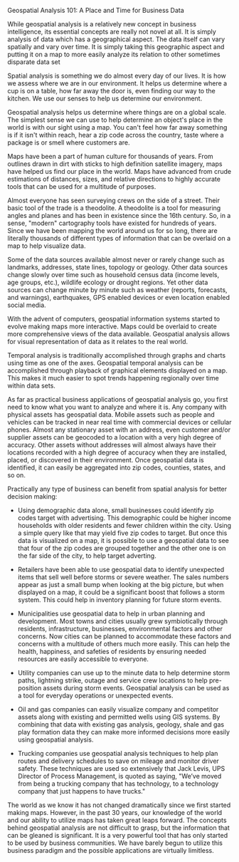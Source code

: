 ﻿---
layout: post
author: Shane Skiles
tags: [geospatial, analysis, paper]
---

Geospatial Analysis 101: A Place and Time for Business Data

While geospatial analysis is a relatively new concept in business intelligence, its essential concepts are really not novel at all. It is simply analysis of data which has a geographical aspect. The data itself can vary spatially and vary over time. It is simply taking this geographic aspect and putting it on a map to more easily analyze its relation to other sometimes disparate data set

Spatial analysis is something we do almost every day of our lives. It is how we assess where we are in our environment. It helps us determine where a cup is on a table, how far away the door is, even finding our way to the kitchen. We use our senses to help us determine our environment.

Geospatial analysis helps us determine where things are on a global scale. The simplest sense we can use to help determine an object's place in the world is with our sight using a map. You can't feel how far away something is if it isn't within reach, hear a zip code across the country, taste where a package is or smell where customers are.

Maps have been a part of human culture for thousands of years. From outlines drawn in dirt with sticks to high definition satellite imagery, maps have helped us find our place in the world. Maps have advanced from crude estimations of distances, sizes, and relative directions to highly accurate tools that can be used for a multitude of purposes.

Almost everyone has seen surveying crews on the side of a street. Their basic tool of the trade is a theodolite. A theodolite is a tool for measuring angles and planes and has been in existence since the 16th century. So, in a sense, "modern" cartography tools have existed for hundreds of years. Since we have been mapping the world around us for so long, there are literally thousands of different types of information that can be overlaid on a map to help visualize data.

Some of the data sources available almost never or rarely change such as landmarks, addresses, state lines, topology or geology. Other data sources change slowly over time such as household census data (income levels, age groups, etc.), wildlife ecology or drought regions. Yet other data sources can change minute by minute such as weather (reports, forecasts, and warnings), earthquakes, GPS enabled devices or even location enabled social media.

With the advent of computers, geospatial information systems started to evolve making maps more interactive. Maps could be overlaid to create more comprehensive views of the data available. Geospatial analysis allows for visual representation of data as it relates to the real world.

Temporal analysis is traditionally accomplished through graphs and charts using time as one of the axes. Geospatial temporal analysis can be accomplished through playback of graphical elements displayed on a map. This makes it much easier to spot trends happening regionally over time within data sets.

As far as practical business applications of geospatial analysis go, you first need to know what you want to analyze and where it is. Any company with physical assets has geospatial data. Mobile assets such as people and vehicles can be tracked in near real time with commercial devices or cellular phones. Almost any stationary asset with an address, even customer and/or supplier assets can be geocoded to a location with a very high degree of accuracy. Other assets without addresses will almost always have their locations recorded with a high degree of accuracy when they are installed, placed, or discovered in their environment. Once geospatial data is identified, it can easily be aggregated into zip codes, counties, states, and so on.

Practically any type of business can benefit from spatial analysis for better decision making:

- Using demographic data alone, small businesses could identify zip codes target with advertising. This demographic could be higher income households with older residents and fewer children within the city. Using a simple query like that may yield five zip codes to target. But once this data is visualized on a map, it is possible to use a geospatial data to see that four of the zip codes are grouped together and the other one is on the far side of the city, to help target adverting.

- Retailers have been able to use geospatial data to identify unexpected items that sell well before storms or severe weather. The sales numbers appear as just a small bump when looking at the big picture, but when displayed on a map, it could be a significant boost that follows a storm system. This could help in inventory planning for future storm events.

- Municipalities use geospatial data to help in urban planning and development. Most towns and cities usually grew symbiotically through residents, infrastructure, businesses, environmental factors and other concerns. Now cities can be planned to accommodate these factors and concerns with a multitude of others much more easily. This can help the health, happiness, and safeties of residents by ensuring needed resources are easily accessible to everyone.

- Utility companies can use up to the minute data to help determine storm paths, lightning strike, outage and service crew locations to help pre-position assets during storm events. Geospatial analysis can be used as a tool for everyday operations or unexpected events.

- Oil and gas companies can easily visualize company and competitor assets along with existing and permitted wells using GIS systems. By combining that data with existing gas analysis, geology, shale and gas play formation data they can make more informed decisions more easily using geospatial analysis.

- Trucking companies use geospatial analysis techniques to help plan routes and delivery schedules to save on mileage and monitor driver safety. These techniques are used so extensively that Jack Levis, UPS Director of Process Management, is quoted as saying, "We’ve moved from being a trucking company that has technology, to a technology company that just happens to have trucks."

The world as we know it has not changed dramatically since we first started making maps. However, in the past 30 years, our knowledge of the world and our ability to utilize maps has taken great leaps forward. The concepts behind geospatial analysis are not difficult to grasp, but the information that can be gleaned is significant. It is a very powerful tool that has only started to be used by business communities.  We have barely begun to utilize this business paradigm and the possible applications are virtually limitless.	